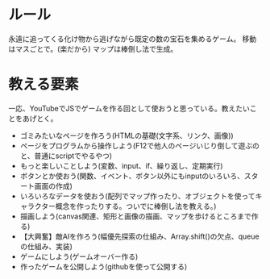 # ルール
永遠に追ってくる化け物から逃げながら既定の数の宝石を集めるゲーム。
移動はマスごとで。(楽だから)
マップは棒倒し法で生成。
# 教える要素
一応、YouTubeでJSでゲームを作る回として使おうと思っている。教えたいことをあげとく。
* ゴミみたいなページを作ろう(HTMLの基礎(文字系、リンク、画像))
* ページをプログラムから操作しよう(F12で他人のページいじり倒して遊ぶのと、普通にscriptでやるやつ)
* もっと楽しいことしよう(変数、input、if、繰り返し、定期実行)
* ボタンとか使おう(関数、イベント、ボタン以外にもinputのいろいろ、スタート画面の作成)
* いろいろなデータを使おう(配列でマップ作ったり、オブジェクトを使ってキャラクター概念を作ったりする。ついでに棒倒し法を教える。)
* 描画しよう(canvas関連、矩形と画像の描画、マップを歩けるところまで作る)
* 【大興奮】敵AIを作ろう(幅優先探索の仕組み、Array.shift()の欠点、queueの仕組み、実装)
* ゲームにしよう(ゲームオーバー作る)
* 作ったゲームを公開しよう(githubを使って公開する)